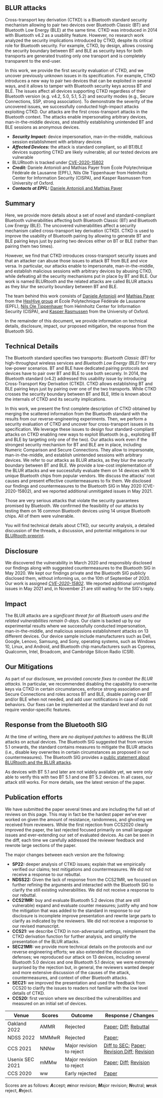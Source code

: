 ## BLUR attacks

Cross-transport key derivation (CTKD) is a Bluetooth standard security
mechanism allowing to pair two devices over Bluetooth Classic (BT) and
Bluetooth Low Energy (BLE) at the same time. CTKD was introduced in 2014 with
Bluetooth v4.2 as a usability feature. However, no research work analyzed the
security implications introduced by CTKD, despite its critical role for
Bluetooth security. For example, CTKD, by design, allows crossing the security
boundary between BT and BLE as security keys for both transports are generated
trusting only one transport and is completely transparent to the end-user.

In this work, we provide the first security evaluation of CTKD, and we
uncover previously unknown issues in its specification. For example, CTKD 
introduces a new way to pair two devices that can be exploited in several ways,
and it allows to tamper with Bluetooth security keys across BT and BLE. The
issues affect all devices supporting CTKD regardless of their Bluetooth version
(e.g. v4.2, 5.0, 5.1, 5.2) and security modes (e.g., Secure Connections, SSP,
strong association). To demonstrate the severity of the uncovered issues, we
successfully conducted high-impact attacks exploiting CTKD. Our attacks are the
first cross-transport attacks in the Bluetooth context. The attacks enable
impersonating arbitrary devices,  man-in-the-middle devices, and stealthily
establishing unintended BT and BLE sessions as anonymous devices.

* ***Security Impact:*** device impersonation, man-in-the-middle, malicious
  session establishment with arbitrary devices
* ***Affected Devices:*** the attack is standard compliant, so all BT/BLE
  devices supporting CTKD are likely vulnerable; all our tested devices are
  vulnerable
* BLURtooth is tracked under [CVE-2020-15802](https://kb.cert.org/vuls/id/589825)
* ***Credit:*** Daniele Antonioli and Mathias Payer
  from École Polytechnique Fédérale de Lausanne (EPFL),
  Nils Ole Tippenhauer from Helmholtz Center for Information Security (CISPA),
  and Kasper Rasmussen from University of Oxford.
* ***Contacts at EPFL:***
  [Daniele Antonioli and Mathias Payer](mailto:daniele.antonioli@epfl.ch,mathias.payer@nebelwelt.net)


## Summary

Here, we provide more details about a set of novel and standard-compliant
Bluetooth vulnerabilities affecting both Bluetooth Classic (BT) and Bluetooth
Low Energy (BLE).  The uncovered vulnerabilities affect a security mechanism
called cross-transport key derivation (CTKD). CTKD is used to improve the
usability of Bluetooth pairing by allowing to generate BT and BLE pairing keys
just by pairing two devices either on BT or BLE (rather than pairing them two
times).

However, we find that CTKD introduces cross-transport security issues and that
an attacker can abuse those issues to attack BT from BLE and vice versa.  In
particular, our attacks enable to impersonate, man-in-the-middle, and establish
malicious sessions with arbitrary devices by abusing CTKD, while defeating all
the security mechanisms put in place by BT and BLE.  Our work is named BLURtooth
and the related attacks are called BLUR attacks as they blur the security
boundary between BT and BLE.

The team behind this work consists of
[Daniele Antonioli](https://francozappa.github.io/)
and
[Mathias Payer](https://nebelwelt.net/)
from the [HexHive group](https://hexhive.epfl.ch) at
École Polytechnique Fédérale de Lausanne (EPFL),
[Nils Ole Tippenhauer](https://tippenhauer.de/)
from Helmholtz Center for Information Security (CISPA), and
[Kasper Rasmussen](https://www.cs.ox.ac.uk/people/kasper.rasmussen/)
from the University of Oxford.

In the remainder of this document, we provide information on
technical details, disclosure, impact, our proposed mitigation, the response
from the Bluetooth SIG.


## Technical Details

The Bluetooth standard specifies two transports: *Bluetooth Classic (BT)* for high-throughput wireless services and *Bluetooth Low Energy (BLE)* for very low-power scenarios. BT and BLE have dedicated pairing protocols and devices have to pair over BT and BLE to use both securely. In 2014, the Bluetooth standard (v4.2) addressed this usability issue by introducing Cross-Transport Key Derivation (CTKD). CTKD allows establishing BT and BLE pairing keys just by pairing over one of the two transports. While CTKD crosses the security boundary between BT and BLE, little is known about the internals of CTKD and its security implications.

In this work, we present the first complete description of CTKD obtained by merging the scattered information from the Bluetooth standard with the results from our reverse-engineering experiments. Then, we perform a security evaluation of CTKD and uncover four cross-transport issues in its specification. We leverage these issues to design four standard-compliant attacks on CTKD enabling new ways to exploit Bluetooth (e.g., exploiting BT and BLE by targeting only one of the two). Our attacks work even if the strongest security mechanism for BT and BLE are in place, including Numeric Comparison and Secure Connections. They allow to impersonate, man-in-the-middle, and establish unintended sessions with arbitrary devices. We refer to our attacks as BLUR attacks, as they blur the security boundary between BT and BLE. We provide a low-cost implementation of the BLUR attacks and we successfully evaluate them on 14 devices with 16 unique Bluetooth chips from popular vendors. We discuss the attacks' root causes and present effective countermeasures to fix them. We disclosed our findings and countermeasures to the Bluetooth SIG in May 2020 (CVE-2020-15802), and we reported additional unmitigated issues in May 2021. 

Those are very serious attacks that violate the security guarantees promised by
Bluetooth.  We confirmed the feasibility of our attacks by testing them on 16
common Bluetooth devices using 14 unique Bluetooth chips. All of them were
vulnerable.

You will find technical details about CTKD, our security analysis, a detailed
discussion of the threads, a discussion, and potential mitigations in our
[BLURtooth preprint](https://arxiv.org/abs/2009.11776).


## Disclosure

We discovered the vulnerability in March 2020 and responsibly disclosed our
findings along with suggested countermeasures to the Bluetooth SIG in May 2020.
We kept our findings private and the Bluetooth SIG publicly disclosed them,
without informing us, on the 10th of September of 2020.  Our work is assigned
*[CVE-2020-15802](https://kb.cert.org/vuls/id/589825)*. We reported additional
unmitigated issues in May 2021 and, in November 21 are still waiting for the
SIG's reply.


## Impact

The BLUR attacks are a *significant threat for all Bluetooth users and
the related vulnerabilities remain 0-days*. Our claim
is backed up by our experimental results where we successfully conducted
impersonation, man-in-the-middle, and malicious sessions establishment attacks
on 13 different devices. Our device sample include manufacturers such as
Dell, Google, Lenovo, Samsung, and Sony, operating systems, such as Windows
10, Linux, and Android, and Bluetooth chip manufacturers such as Cypress,
Qualcomm, Intel, Broadcom, and Cambridge Silicon Radio (CSR).


## Our Mitigations

As part of our disclosure, we provided *concrete fixes to combat the BLUR
attacks*. In particular, we recommended disabling the capability to overwrite
keys via CTKD in certain circumstances, enforce strong association and Secure
Connections and roles across BT and BLE, disable pairing over BT and/or BLE when
not needed, and add user notifications in case of odd behaviors. Our fixes can
be implemented at the standard level and do not require vendor-specific
features.


## Response from the Bluetooth SIG

At the time of writing, there are *no deployed patches* to address the BLUR
attacks on actual devices.  The Bluetooth SIG suggested that from version 5.1
onwards, the standard contains measures to mitigate the BLUR attacks (i.e.,
disable key overwrites in certain circumstances as proposed in our countermeasures).
The Bluetooth SIG provides a [public statement about BLURtooth and the BLUR
attacks](https://www.bluetooth.com/learn-about-bluetooth/bluetooth-technology/bluetooth-security/blurtooth/).

As devices with BT 5.1 and later are not widely available yet, we were
only able to verify this with two BT 5.1 and one BT 5.2 devices. In all
cases, our attack still works. For more details, see the latest version
of the paper.


## Publication efforts

We have submitted the paper several times and are including the full set of
reviews on this page. This may in fact be the hardest paper we've ever worked
on given the amount of resistance, randomness, and ghosting we received from
reviewers. While the first rejection from CCS2020 clearly improved the paper,
the last rejected focused primarily on small language issues and ever-extending
our set of evaluated devices. As can be seen in the diff, each time we
carefully addressed the reviewer feedback and rewrote large sections of the
paper.

The major changes between each version are the following:

* **SP22:** deeper analysis of CTKD issues; explain that we empirically verified
  our claims; test mitigations and countermeasures. We did not receive a
  response to our rebuttal.
* **NDSS22:** Given the lack of response from the CCS21MR, we focused on further
  refining the arguments and interacted with the Bluetooth SIG to clarify the
  still existing vulnerabilities. We did not receive a response to our rebuttal.
* **CCS21MR:** buy and evaluate Bluetooth 5.2 devices (that are still
  vulnerable) expand and evaluate counter measures; justify why and how the
  mitigation that was added to the standard in response to our disclosure is
  incomplete improve presentation and rewrite large parts to clarify as
  indicated by the reviewers. We did not receive a response to our revised
  manuscript.
* **CCS21:** we describe CTKD in non-adversarial settings, reimplement the CTKD
  derivation function for further analysis, and simplify the presentation of
  the BLUR attacks.
* **SEC21MR:** we provide more technical details on the protocols and our
  reverse engineering efforts; we also extended the discussion on defenses; we
  reproduced our attack on 13 devices, including several Bluetooth 5.0 devices
  and one Bluetooth 5.1 device; we were extremely surprised by the rejection
  but, in general, the reviewers wanted deeper and more extensive discussion
  of the causes of the attack, countermeasures, and context of other Bluetooth
  attacks.
* **SEC21:** we improved the presentation and used the feedback from CCS20 to
  clarify the issues to readers not familiar with the low level details of CTKD.
* **CCS20:** first version where we described the vulnerabilities and measured
  on an initial set of devices.

| Venue           | Scores | Outcome                  | Response / Changes    |
|-----------------|--------|--------------------------|-----------------------|
| Oakland 2022    | AMMR   | Rejected                 | [Paper](./22sp.pdf); [Diff](./22sp-diff.pdf); [Rebuttal](./22sp-rebuttal.md) |
| NDSS 2022       | MMMwR  | Rejected                 | [Paper](./22ndss.pdf);  |
| CCS 2021        | NNNw   | Major revision to reject | [Diff to SEC](./21ccs-diff.pdf); [Paper](./21ccs.pdf); [Revision Diff](./21ccs-diff2.pdf); [Revision](./21ccs2.pdf) |
| Usenix SEC 2021 | mMMw   | Major revision to reject | [Paper](./21sec.pdf); [Diff](./21sec-diff.pdf); [Revision](./21sec2.pdf) |
| CCS 2020        | ww     | Early rejected           | [Paper](./20ccs.pdf) |

Scores are as follows: ***A***ccept; ***m***inor revision;
***M***ajor revision; ***N***eutral; ***w***eak reject, ***R***eject.